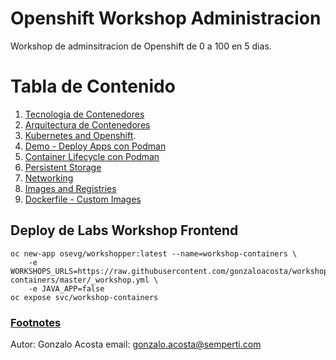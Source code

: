 Openshift Workshop Administracion 
=================================

Workshop de adminsitracion de Openshift de 0 a 100 en 5 dias.

# Tabla de Contenido
1. [Tecnologia de Contenedores](#1.1)
2. [Arquitectura de Contenedores](#1.2)
3. [Kubernetes and Openshift](#1.3).
4. [Demo - Deploy Apps con Podman](#1.4)
5. [Container Lifecycle con Podman](#1.5)
6. [Persistent Storage](#1.6)
7. [Networking](#1.7)
8. [Images and Registries](#1.8)
9. [Dockerfile - Custom Images](#1.9)


## Deploy de Labs Workshop Frontend <a name="1.0"></a>

```
oc new-app osevg/workshopper:latest --name=workshop-containers \
    -e WORKSHOPS_URLS=https://raw.githubusercontent.com/gonzaloacosta/workshop-containers/master/_workshop.yml \
    -e JAVA_APP=false 
oc expose svc/workshop-containers
```

### [Footnotes](https://semperti.com)

Autor: Gonzalo Acosta
email: gonzalo.acosta@semperti.com
